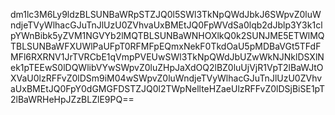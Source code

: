 dm1lc3M6Ly9ldzBLSUNBaWRpSTZJQ0l5SWl3TkNpQWdJbkJ6SWpvZ0luWndjeTVyWlhacGJuTnJlUzU0ZVhvaUxBMEtJQ0FpWVdSa0lqb2dJblp3Y3k1clpYWnBibk5yZVM1NGVYb2lMQTBLSUNBaWNHOXlkQ0k2SUNJME5ETWlMQTBLSUNBaWFXUWlPaUFpT0RFMFpEQmxNekF0TkdOaU5pMDBaVGt5TFdFMFl6RXRNV1JrTVRCbE1qVmpPVEUwSWl3TkNpQWdJbUZwWkNJNklDSXlNek1pTEEwS0lDQWlibVYwSWpvZ0luZHpJaXdOQ2lBZ0luUjVjR1VpT2lBaWJtOXVaU0lzRFFvZ0lDSm9iM04wSWpvZ0luWndjeTVyWlhacGJuTnJlUzU0ZVhvaUxBMEtJQ0FpY0dGMGFDSTZJQ0l2TWpNellteHZaeUlzRFFvZ0lDSjBiSE1pT2lBaWRHeHpJZzBLZlE9PQ==
